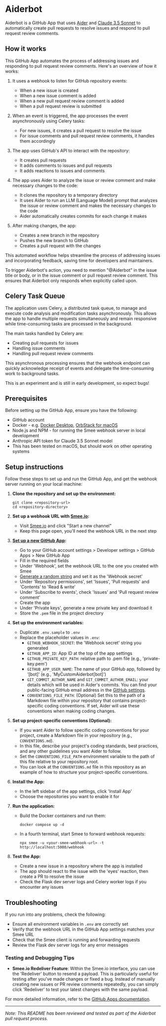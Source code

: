 # Aiderbot

Aiderbot is a GitHub App that uses [Aider](https://aider.chat/) and [Claude 3.5 Sonnet](https://www.anthropic.com/news/claude-3-5-sonnet) to automatically create pull requests to resolve issues and respond to pull request review comments.

## How it works

This GitHub App automates the process of addressing issues and responding to pull request review comments. Here's an overview of how it works:

1. It uses a webhook to listen for GitHub repository events:
   - When a new issue is created
   - When a new issue comment is added
   - When a new pull request review comment is added
   - When a pull request review is submitted

2. When an event is triggered, the app processes the event asynchronously using Celery tasks:
   - For new issues, it creates a pull request to resolve the issue
   - For issue comments and pull request review comments, it handles them accordingly

3. The app uses GitHub's API to interact with the repository:
   - It creates pull requests
   - It adds comments to issues and pull requests
   - It adds reactions to issues and comments

4. The app uses Aider to analyze the issue or review comment and make necessary changes to the code:
   - It clones the repository to a temporary directory
   - It uses Aider to run an LLM (Language Model) prompt that analyzes the issue or review comment and makes the necessary changes to the code
   - Aider automatically creates commits for each change it makes

5. After making changes, the app:
   - Creates a new branch in the repository
   - Pushes the new branch to GitHub
   - Creates a pull request with the changes

This automated workflow helps streamline the process of addressing issues and incorporating feedback, saving time for developers and maintainers.

To trigger Aiderbot's action, you need to mention "@Aiderbot" in the issue title or body, or in the issue comment or pull request review comment. This ensures that Aiderbot only responds when explicitly called upon.

## Celery Task Queue

The application uses Celery, a distributed task queue, to manage and execute code analysis and modification tasks asynchronously. This allows the app to handle multiple requests simultaneously and remain responsive while time-consuming tasks are processed in the background.

The main tasks handled by Celery are:
- Creating pull requests for issues
- Handling issue comments
- Handling pull request review comments

This asynchronous processing ensures that the webhook endpoint can quickly acknowledge receipt of events and delegate the time-consuming work to background tasks.

This is an experiment and is still in early development, so expect bugs!

## Prerequisites

Before setting up the GitHub App, ensure you have the following:

- GitHub account
- Docker - e.g. [Docker Desktop](https://www.docker.com/products/docker-desktop/), [OrbStack for macOS](https://orbstack.dev/)
- Node.js and NPM - for running the Smee webhook server in local development
- Anthropic API token for Claude 3.5 Sonnet model
- This has been tested on macOS, but should work on other operating systems

## Setup instructions

Follow these steps to set up and run the GitHub App, and get the webhook server running on your local machine:

1. **Clone the repository and set up the environment:**
   ```
   git clone <repository-url>
   cd <repository-directory>
   ```
2. **Set up a webhook URL with [Smee.io](https://smee.io/):**
   - Visit [Smee.io](https://smee.io/) and click "Start a new channel"
   - Keep this page open, you'll need the webhook URL in the next step

3. **[Set up a new GitHub App](https://docs.github.com/en/apps/creating-github-apps):**
   - Go to your GitHub account settings > Developer settings > GitHub Apps > New GitHub App
   - Fill in the required fields
   - Under 'Webhook', set the webhook URL to the one you created with Smee
   - [Generate a random string](https://www.random.org/strings/?num=10&len=32&digits=on&upperalpha=on&loweralpha=on&unique=on&format=html&rnd=new) and set it as the 'Webhook secret'
   - Under 'Repository permissions', set 'Issues', 'Pull requests' and 'Contents' to 'Read & write'
   - Under 'Subscribe to events', check 'Issues' and 'Pull request review comment'
   - Create the app
   - Under 'Private keys', generate a new private key and download it
   - Store the `.pem` file in the project directory

4. **Set up the environment variables:**
   - Duplicate `.env.sample` to `.env`
   - Replace the placeholder values in `.env`:
     - `GITHUB_WEBHOOK_SECRET`: the 'Webhook secret' string you generated
     - `GITHUB_APP_ID`: App ID at the top of the app settings
     - `GITHUB_PRIVATE_KEY_PATH`: relative path to .pem file (e.g., 'private-key.pem')
     - `GITHUB_APP_USER_NAME`: The name of your GitHub app, followed by '[bot]' (e.g., 'MyCustomAiderbot[bot]')
     - `GIT_COMMIT_AUTHOR_NAME` and `GIT_COMMIT_AUTHOR_EMAIL`: your details which will be used in Aider's commits. You can find your public-facing GitHub email address in the [GitHub settings](https://github.com/settings/emails).
     - `CONVENTIONS_FILE_PATH`: (Optional) Set this to the path of a Markdown file within your repository that contains project-specific coding conventions. If set, Aider will use these conventions when making coding changes.

5. **Set up project-specific conventions (Optional):**
   - If you want Aider to follow specific coding conventions for your project, create a Markdown file in your repository (e.g., `CONVENTIONS.md`).
   - In this file, describe your project's coding standards, best practices, and any other guidelines you want Aider to follow.
   - Set the `CONVENTIONS_FILE_PATH` environment variable to the path of this file relative to your repository root.
   - You can look at the `CONVENTIONS.md` file in this repository as an example of how to structure your project-specific conventions.

6. **Install the App:**
   - In the left sidebar of the app settings, click 'Install App'
   - Choose the repositories you want to enable it for

6. **Run the application:**
   - Build the Docker containers and run them:
     ```
     docker compose up -d
     ```
   - In a fourth terminal, start Smee to forward webhook requests:
     ```
     npx smee -u <your-smee-webhook-url> -t http://localhost:5000/webhook
     ```

7. **Test the App:**
   - Create a new issue in a repository where the app is installed
   - The app should react to the issue with the 'eyes' reaction, then create a PR to resolve the issue
   - Check the Flask dev server logs and Celery worker logs if you encounter any issues

## Troubleshooting

If you run into any problems, check the following:

- Ensure all environment variables in `.env` are correctly set
- Verify that the webhook URL in the GitHub App settings matches your Smee URL
- Check that the Smee client is running and forwarding requests
- Review the Flask dev server logs for any error messages

### Testing and Debugging Tips

- **Smee.io Redeliver Feature**: Within the Smee.io interface, you can use the 'Redeliver' button to resend a payload. This is particularly useful for testing after you've made changes or fixed a bug. Instead of manually creating new issues or PR review comments repeatedly, you can simply click 'Redeliver' to test your latest changes with the same payload.

For more detailed information, refer to the [GitHub Apps documentation](https://docs.github.com/en/developers/apps).

---

*Note: This README has been reviewed and tested as part of the Aiderbot pull request process.*
